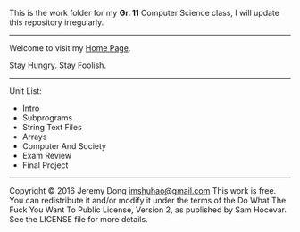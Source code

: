 This is the work folder for my **Gr. 11** Computer Science class, I will update this repository irregularly.

***

Welcome to visit my [Home Page](https://ojeremy.com).

Stay Hungry. Stay Foolish.

***

Unit List:

*   Intro
*   Subprograms
*   String Text Files
*	Arrays
*	Computer And Society
*	Exam Review
*	Final Project

***

Copyright © 2016 Jeremy Dong <imshuhao@gmail.com>
This work is free. You can redistribute it and/or modify it under the
terms of the Do What The Fuck You Want To Public License, Version 2,
as published by Sam Hocevar. See the LICENSE file for more details.